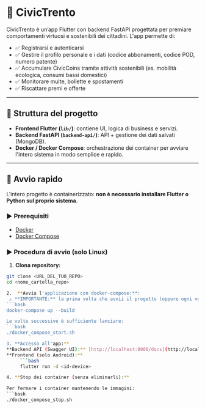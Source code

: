 # 🚀 CivicTrento

CivicTrento è un’app Flutter con backend FastAPI progettata per premiare comportamenti virtuosi e sostenibili dei cittadini. L'app permette di:

- ✅ Registrarsi e autenticarsi
- ✅ Gestire il profilo personale e i dati (codice abbonamenti, codice POD, numero patente)
- ✅ Accumulare CivicCoins tramite attività sostenibili (es. mobilità ecologica, consumi bassi domestici)
- ✅ Monitorare multe, bollette e spostamenti
- ✅ Riscattare premi e offerte

---

## 📂 Struttura del progetto

- **Frontend Flutter (`lib/`)**: contiene UI, logica di business e servizi.
- **Backend FastAPI (`backend-api/`)**: API + gestione dei dati salvati (MongoDB).
- **Docker / Docker Compose**: orchestrazione dei container per avviare l'intero sistema in modo semplice e rapido.

---

## 🚀 Avvio rapido

L'intero progetto è containerizzato: **non è necessario installare Flutter o Python sul proprio sistema**.

### ▶️ Prerequisiti

- [Docker](https://www.docker.com/get-started)
- [Docker Compose](https://docs.docker.com/compose/install/)

### ▶️ Procedura di avvio (solo Linux)

1.  **Clona repository:**
   ```bash
   git clone <URL_DEL_TUO_REPO>
   cd <nome_cartella_repo>

2.  **Avvia l'applicazione con docker-compose:**:
    ⚠️ **IMPORTANTE:** la prima volta che avvii il progetto (oppure ogni volta che modifichi i file Docker), è necessario costruire le immagini usando:
   ```bash
   docker-compose up --build
   
   Le volte successive è sufficiente lanciare:
   ```bash
   ./docker_compose_start.sh

3. **Accesso all'app:**
   **Backend API (Swagger UI):** [http://localhost:8000/docs](http://localhost:8000/docs)
   **Frontend (solo Android):** 
        ```bash
        flutter run -d <id-device>

4. **Stop dei container (senza eliminarli):**

   Per fermare i container mantenendo le immagini:
   ```bash
   ./docker_compose_stop.sh
